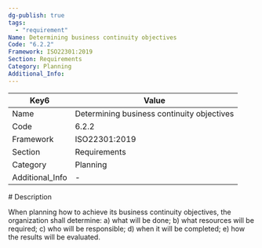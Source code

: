 ```yaml
---
dg-publish: true
tags:
  - "requirement"
Name: Determining business continuity objectives
Code: "6.2.2"
Framework: ISO22301:2019
Section: Requirements
Category: Planning
Additional_Info: 
---
```


<div><table class="dataview table-view-table"><thead class="table-view-thead"><tr class="table-view-tr-header"><th class="table-view-th"><span>Key</span><span class="dataview small-text">6</span></th><th class="table-view-th"><span>Value</span></th></tr></thead><tbody class="table-view-tbody"><tr><td><span>Name</span></td><td><span>Determining business continuity objectives</span></td></tr><tr><td><span>Code</span></td><td><span>6.2.2</span></td></tr><tr><td><span>Framework</span></td><td><span>ISO22301:2019</span></td></tr><tr><td><span>Section</span></td><td><span>Requirements</span></td></tr><tr><td><span>Category</span></td><td><span>Planning</span></td></tr><tr><td><span>Additional_Info</span></td><td><span>-</span></td></tr></tbody></table></div>
# Description

When planning how to achieve its business continuity objectives, the organization shall determine: a) what will be done; b) what resources will be required; c) who will be responsible; d) when it will be completed; e) how the results will be evaluated. 
